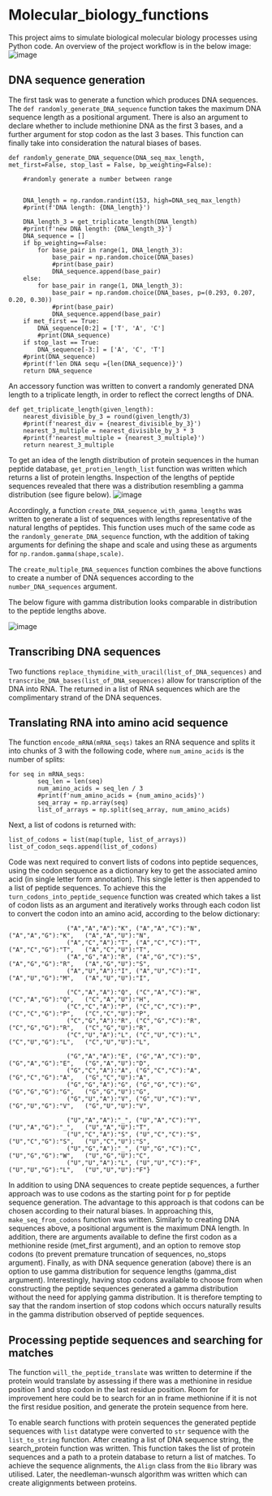 # Molecular_biology_functions

This project aims to simulate biological molecular biology processes using Python code. An overview of the project workflow is in the below image:
![image](https://user-images.githubusercontent.com/107410852/215554848-37dab7a8-53e7-4236-b100-9b635b5d0a4d.png)

## DNA sequence generation

The first task was to generate a function which produces DNA sequences. The `def randomly_generate_DNA_sequence` function takes the maximum DNA sequence length as a positional argument. There is also an argument to declare whether to include methionine DNA as the first 3 bases, and a further argument for stop codon as the last 3 bases. This function can finally take into consideration the natural biases of bases. 

~~~
def randomly_generate_DNA_sequence(DNA_seq_max_length, met_first=False, stop_last = False, bp_weighting=False):

    #randomly generate a number between range
    
        
    DNA_length = np.random.randint(153, high=DNA_seq_max_length)
    #print(f'DNA length: {DNA_length}')
    
    DNA_length_3 = get_triplicate_length(DNA_length)
    #print(f'new DNA length: {DNA_length_3}')
    DNA_sequence = []
    if bp_weighting==False: 
        for base_pair in range(1, DNA_length_3):
            base_pair = np.random.choice(DNA_bases)
            #print(base_pair)
            DNA_sequence.append(base_pair)
    else:
        for base_pair in range(1, DNA_length_3):
            base_pair = np.random.choice(DNA_bases, p=(0.293, 0.207, 0.20, 0.30))
            #print(base_pair)
            DNA_sequence.append(base_pair)
    if met_first == True:
        DNA_sequence[0:2] = ['T', 'A', 'C']
        #print(DNA_sequence)
    if stop_last == True:
        DNA_sequence[-3:] = ['A', 'C', 'T']
    #print(DNA_sequence)
    #print(f'len DNA sequ ={len(DNA_sequence)}')
    return DNA_sequence
~~~   
An accessory function was written to convert a randomly generated DNA length to a triplicate length, in order to reflect the correct lengths of DNA.

~~~
def get_triplicate_length(given_length):
    nearest_divisible_by_3 = round(given_length/3)
    #print(f'nearest_div = {nearest_divisible_by_3}')
    nearest_3_multiple = nearest_divisible_by_3 * 3 
    #print(f'nearest_multiple = {nearest_3_multiple}')
    return nearest_3_multiple
~~~

To get an idea of the length distribution of protein sequences in the human peptide database, `get_protien_length_list` function was written which returns a list of protein lengths. Inspection of the lengths of peptide sequences revealed that there was a distribution resembling a gamma distribution (see figure below).
![image](https://user-images.githubusercontent.com/107410852/211844300-b85bf911-1cc5-4d5d-856d-65754692c092.png)

Accordingly, a function `create_DNA_sequence_with_gamma_lengths` was written to generate a list of sequences with lengths representative of the natural lengths of peptides. This function uses much of the same code as the `randomly_generate_DNA_sequence` function, wth the addition of taking arguments for defining the shape and scale and using these as arguments for `np.random.gamma(shape,scale)`.

The `create_multiple_DNA_sequences` function combines the above functions to create a number of DNA sequences according to the `number_DNA_sequences` argument.

The below figure with gamma distribution looks comparable in distribution to the peptide lengths above.

![image](https://user-images.githubusercontent.com/107410852/211847130-0b7bf42c-8d90-4fc6-9e3b-9829a29ce72e.png)

## Transcribing DNA sequences

Two functions `replace_thymidine_with_uracil(list_of_DNA_sequences)` and `transcribe_DNA_bases(list_of_DNA_sequences)` allow for transcription of the DNA into RNA. The returned in a list of RNA sequences which are the complimentary strand of the DNA sequences.

## Translating RNA into amino acid sequence

The function `encode_mRNA(mRNA_seqs)` takes an RNA sequence and splits it into chunks of 3 with the following code, where `num_amino_acids` is the number of splits:
~~~
for seq in mRNA_seqs:
        seq_len = len(seq)
        num_amino_acids = seq_len / 3
        #print(f'num_amino_acids = {num_amino_acids}')
        seq_array = np.array(seq)
        list_of_arrays = np.split(seq_array, num_amino_acids)
~~~
Next, a list of codons is returned with:
~~~
list_of_codons = list(map(tuple, list_of_arrays))
list_of_codon_seqs.append(list_of_codons)
~~~


Code was next required to convert lists of codons into peptide sequences, using the codon sequence as a dictionary key to get the associated amino acid (in single letter form annotation). This single letter is then appended to a list of peptide sequences. To achieve this the `turn_codons_into_peptide_sequence` function was created which takes a list of codon lists as an argument and iteratively works through each codon list to convert the codon into an amino acid, according to the below dictionary:

~~~
                ("A","A","A"):"K", ("A","A","C"):"N",  ("A","A","G"):"K",   ("A","A","U"):"N", 
                ("A","C","A"):"T", ("A","C","C"):"T",  ("A","C","G"):"T",   ("A","C","U"):"T", 
                ("A","G","A"):"R", ("A","G","C"):"S",  ("A","G","G"):"R",   ("A","G","U"):"S", 
                ("A","U","A"):"I", ("A","U","C"):"I",  ("A","U","G"):"M",   ("A","U","U"):"I", 

                ("C","A","A"):"Q", ("C","A","C"):"H",  ("C","A","G"):"Q",   ("C","A","U"):"H", 
                ("C","C","A"):"P", ("C","C","C"):"P",  ("C","C","G"):"P",   ("C","C","U"):"P", 
                ("C","G","A"):"R", ("C","G","C"):"R",  ("C","G","G"):"R",   ("C","G","U"):"R", 
                ("C","U","A"):"L", ("C","U","C"):"L",  ("C","U","G"):"L",   ("C","U","U"):"L", 

                ("G","A","A"):"E", ("G","A","C"):"D",  ("G","A","G"):"E",   ("G","A","U"):"D", 
                ("G","C","A"):"A", ("G","C","C"):"A",  ("G","C","G"):"A",   ("G","C","U"):"A", 
                ("G","G","A"):"G", ("G","G","C"):"G",  ("G","G","G"):"G",   ("G","G","U"):"G", 
                ("G","U","A"):"V", ("G","U","C"):"V",  ("G","U","G"):"V",   ("G","U","U"):"V", 

                ("U","A","A"):"_", ("U","A","C"):"Y",  ("U","A","G"):"_",   ("U","A","U"):"T", 
                ("U","C","A"):"S", ("U","C","C"):"S",  ("U","C","G"):"S",   ("U","C","U"):"S", 
                ("U","G","A"):"_", ("U","G","C"):"C",  ("U","G","G"):"W",   ("U","G","U"):"C", 
                ("U","U","A"):"L", ("U","U","C"):"F",  ("U","U","G"):"L",   ("U","U","U"):"F"}
~~~
In addition to using DNA sequences to create peptide sequences, a further approach was to use codons as the starting point for p for peptide sequence generation. The advantage to this approach is that codons can be chosen according to their natural biases. In approaching this, `make_seq_from_codons` function was written. Similarly to creating DNA sequences above, a positional argument is the maximum DNA length. In addition, there are arguments available to define the first codon as a methionine reside (met_first argument), and an option to remove stop codons (to prevent premature truncation of sequences, no_stops argument). Finally, as with DNA sequence generation (above) there is an option to use gamma distribution for sequence lengths (gamma_dist argument). Interestingly, having stop codons available to choose from when constructing the peptide sequences generated a gamma distribution without the need for applying gamma distribution. It is therefore tempting to say that the random insertion of stop codons which occurs naturally results in the gamma distribution observed of peptide sequences.

## Processing peptide sequences and searching for matches
The function `will_the_peptide_translate` was written to determine if the protein would translate by assessing if there was a methionine in residue position 1 and stop codon in the last residue position. Room for improvement here could be to search for an in frame methionine if it is not the first residue position, and generate the protein sequence from here. 

To enable search functions with protein sequences the generated peptide sequences with `list` datatype were converted to `str` sequence with the `list_to_string` function. After creating a list of DNA sequence string, the search_protein function was written. This function takes the list of protein sequences and a path to a protein database to return a list of matches. To achieve the sequence alignments, the `Align` class from the `Bio` library was utilised. Later, the needleman-wunsch algorithm was written which can create aligignments between proteins.



    
 
